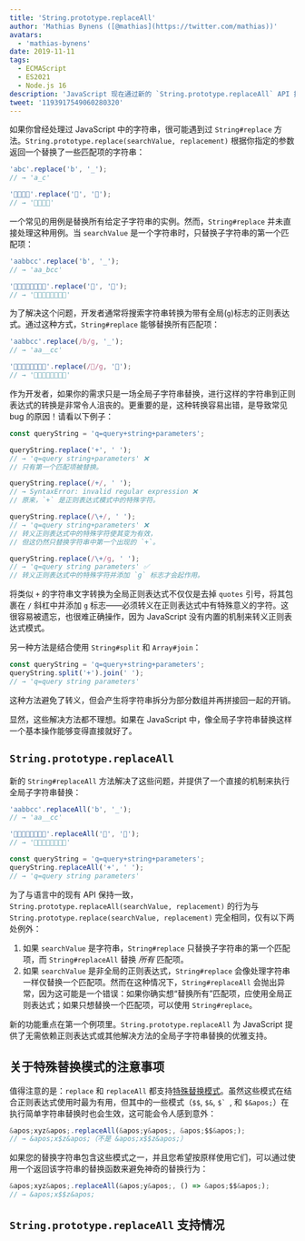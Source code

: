 ```yaml
---
title: 'String.prototype.replaceAll'
author: 'Mathias Bynens ([@mathias](https://twitter.com/mathias))'
avatars:
  - 'mathias-bynens'
date: 2019-11-11
tags:
  - ECMAScript
  - ES2021
  - Node.js 16
description: 'JavaScript 现在通过新的 `String.prototype.replaceAll` API 提供了对全局子字符串替换的一流支持。'
tweet: '1193917549060280320'
---
```

如果你曾经处理过 JavaScript 中的字符串，很可能遇到过 `String#replace` 方法。`String.prototype.replace(searchValue, replacement)` 根据你指定的参数返回一个替换了一些匹配项的字符串：

<!--truncate-->
```js
'abc'.replace('b', '_');
// → 'a_c'

'🍏🍋🍊🍓'.replace('🍏', '🥭');
// → '🥭🍋🍊🍓'
```

一个常见的用例是替换所有给定子字符串的实例。然而，`String#replace` 并未直接处理这种用例。当 `searchValue` 是一个字符串时，只替换子字符串的第一个匹配项：

```js
'aabbcc'.replace('b', '_');
// → 'aa_bcc'

'🍏🍏🍋🍋🍊🍊🍓🍓'.replace('🍏', '🥭');
// → '🥭🍏🍋🍋🍊🍊🍓🍓'
```

为了解决这个问题，开发者通常将搜索字符串转换为带有全局(`g`)标志的正则表达式。通过这种方式，`String#replace` 能够替换所有匹配项：

```js
'aabbcc'.replace(/b/g, '_');
// → 'aa__cc'

'🍏🍏🍋🍋🍊🍊🍓🍓'.replace(/🍏/g, '🥭');
// → '🥭🥭🍋🍋🍊🍊🍓🍓'
```

作为开发者，如果你的需求只是一场全局子字符串替换，进行这样的字符串到正则表达式的转换是非常令人沮丧的。更重要的是，这种转换容易出错，是导致常见 bug 的原因！请看以下例子：

```js
const queryString = 'q=query+string+parameters';

queryString.replace('+', ' ');
// → 'q=query string+parameters' ❌
// 只有第一个匹配项被替换。

queryString.replace(/+/, ' ');
// → SyntaxError: invalid regular expression ❌
// 原来，`+` 是正则表达式模式中的特殊字符。

queryString.replace(/\+/, ' ');
// → 'q=query string+parameters' ❌
// 转义正则表达式中的特殊字符使其变为有效，
// 但这仍然只替换字符串中第一个出现的 `+`。

queryString.replace(/\+/g, ' ');
// → 'q=query string parameters' ✅
// 转义正则表达式中的特殊字符并添加 `g` 标志才会起作用。
```

将类似 `+` 的字符串文字转换为全局正则表达式不仅仅是去掉 `quotes` 引号，将其包裹在 `/` 斜杠中并添加 `g` 标志——必须转义在正则表达式中有特殊意义的字符。这很容易被遗忘，也很难正确操作，因为 JavaScript 没有内置的机制来转义正则表达式模式。

另一种方法是结合使用 `String#split` 和 `Array#join`：

```js
const queryString = 'q=query+string+parameters';
queryString.split('+').join(' ');
// → 'q=query string parameters'
```

这种方法避免了转义，但会产生将字符串拆分为部分数组并再拼接回一起的开销。

显然，这些解决方法都不理想。如果在 JavaScript 中，像全局子字符串替换这样一个基本操作能够变得直接就好了。

## `String.prototype.replaceAll`

新的 `String#replaceAll` 方法解决了这些问题，并提供了一个直接的机制来执行全局子字符串替换：

```js
'aabbcc'.replaceAll('b', '_');
// → 'aa__cc'

'🍏🍏🍋🍋🍊🍊🍓🍓'.replaceAll('🍏', '🥭');
// → '🥭🥭🍋🍋🍊🍊🍓🍓'

const queryString = 'q=query+string+parameters';
queryString.replaceAll('+', ' ');
// → 'q=query string parameters'
```

为了与语言中的现有 API 保持一致，`String.prototype.replaceAll(searchValue, replacement)` 的行为与 `String.prototype.replace(searchValue, replacement)` 完全相同，仅有以下两处例外：

1. 如果 `searchValue` 是字符串，`String#replace` 只替换子字符串的第一个匹配项，而 `String#replaceAll` 替换 _所有_ 匹配项。
1. 如果 `searchValue` 是非全局的正则表达式，`String#replace` 会像处理字符串一样仅替换一个匹配项。然而在这种情况下，`String#replaceAll` 会抛出异常，因为这可能是一个错误：如果你确实想“替换所有”匹配项，应使用全局正则表达式；如果只想替换一个匹配项，可以使用 `String#replace`。

新的功能重点在第一个例项里。`String.prototype.replaceAll` 为 JavaScript 提供了无需依赖正则表达式或其他解决方法的全局子字符串替换的优雅支持。

## 关于特殊替换模式的注意事项

值得注意的是：`replace` 和 `replaceAll` 都支持[特殊替换模式](https://developer.mozilla.org/zh-CN/docs/Web/JavaScript/Reference/Global_Objects/String/replace#specifying_a_string_as_the_replacement)。虽然这些模式在结合正则表达式使用时最为有用，但其中的一些模式（`$$`, `$&`, ``$` ``, 和 `$&apos;`）在执行简单字符串替换时也会生效，这可能会令人感到意外：

```js
&apos;xyz&apos;.replaceAll(&apos;y&apos;, &apos;$$&apos;);
// → &apos;x$z&apos;（不是 &apos;x$$z&apos;）
```

如果您的替换字符串包含这些模式之一，并且您希望按原样使用它们，可以通过使用一个返回该字符串的替换函数来避免神奇的替换行为：

```js
&apos;xyz&apos;.replaceAll(&apos;y&apos;, () => &apos;$$&apos;);
// → &apos;x$$z&apos;
```

## `String.prototype.replaceAll` 支持情况

<feature-support chrome="85 https://bugs.chromium.org/p/v8/issues/detail?id=9801"
                 firefox="77 https://bugzilla.mozilla.org/show_bug.cgi?id=1608168#c8"
                 safari="13.1 https://webkit.org/blog/10247/new-webkit-features-in-safari-13-1/"
                 nodejs="16"
                 babel="yes https://github.com/zloirock/core-js#ecmascript-string-and-regexp"></feature-support>
